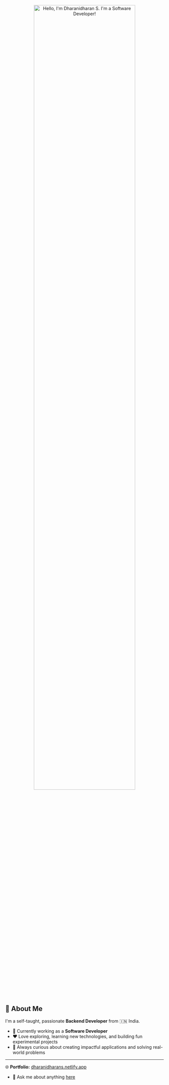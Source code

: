 <p align="center">
  <a href="https://dharanidharans.netlify.app/">
    <img width="80%" alt="Hello, I'm Dharanidharan S. I'm a Software Developer!" />
  </a>
</p>

<br />

## 👋 About Me  

I'm a self-taught, passionate **Backend Developer** from 🇮🇳 India.  

- 💼 Currently working as a **Software Developer**  
- ❤️ Love exploring, learning new technologies, and building fun experimental projects  
- 🚀 Always curious about creating impactful applications and solving real-world problems  

---

🌐 **Portfolio:** [dharanidharans.netlify.app](https://dharanidharans.netlify.app)  


- 💬 Ask me about anything [here](https://www.linkedin.com/in/dharanidharan-s-167085318/)
